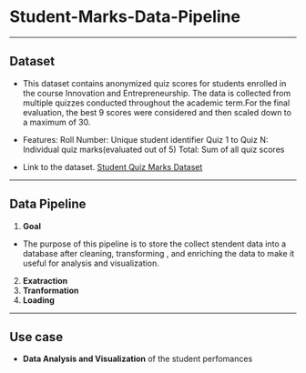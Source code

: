 # Student-Marks-Data-Pipeline

---
## Dataset
- This dataset contains anonymized quiz scores for students enrolled in the course Innovation and Entrepreneurship. The data is collected from multiple quizzes conducted throughout the academic term.For the final evaluation, the best 9 scores were considered and then scaled down to a maximum of 30.

- Features:
Roll Number: Unique student identifier
Quiz 1 to Quiz N: Individual quiz marks(evaluated out of 5)
Total: Sum of all quiz scores

- Link to the dataset.
[Student Quiz Marks Dataset](https://www.kaggle.com/datasets/pratsharma7/student-quiz-marks-dataset)

---
## Data Pipeline
1. **Goal**
- The purpose of this pipeline is to store the collect stendent data into a database after cleaning, transforming , and enriching the data to make it useful for analysis and visualization.
2. **Exatraction**
3. **Tranformation**
4. **Loading**

---
## Use case
- **Data Analysis and Visualization** of the student perfomances